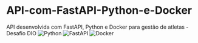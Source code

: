 # API-com-FastAPI-Python-e-Docker
API desenvolvida com FastAPI, Python e Docker para gestão de atletas - Desafio DIO
![Python](https://img.shields.io/badge/python-3.9-blue)
![FastAPI](https://img.shields.io/badge/FastAPI-0.104.1-green)
![Docker](https://img.shields.io/badge/docker-ready-blue)
